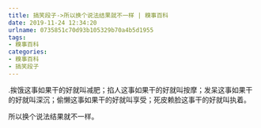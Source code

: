 ```yaml
---
title: 搞笑段子->所以换个说法结果就不一样 | 糗事百科
date: 2019-11-24 12:34:20
urlname: 0735851c70d93b105329b70a4b5d1955
tags: 
- 糗事百科
categories:
- 糗事百科
- 搞笑段子
---
```

.挨饿这事如果干的好就叫减肥；掐人这事如果干的好就叫按摩；发呆这事如果干的好就叫深沉；偷懒这事如果干的好就叫享受；死皮赖脸这事干的好就叫执着。

所以换个说法结果就不一样。



